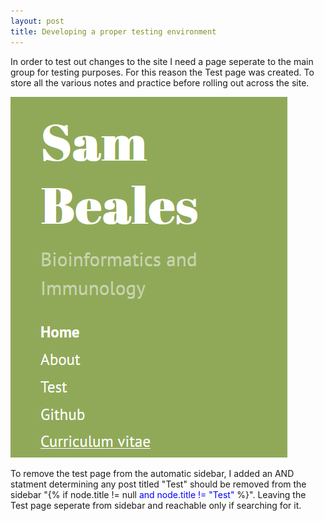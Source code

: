 ```yaml
---
layout: post
title: Developing a proper testing environment
---
```


In order to test out changes to the site I need a page seperate to the main group for testing purposes. For this reason the Test page was created. To store all the various notes and practice before rolling out across the site.

<img src="/public/images/green_blog_test.png">

To remove the test page from the automatic sidebar, I added an AND statment determining any post titled "Test" should be removed from the sidebar "{% if node.title != null <span style="color:blue">and node.title != "Test"</span> %}". Leaving the Test page seperate from sidebar and reachable only if searching for it.
